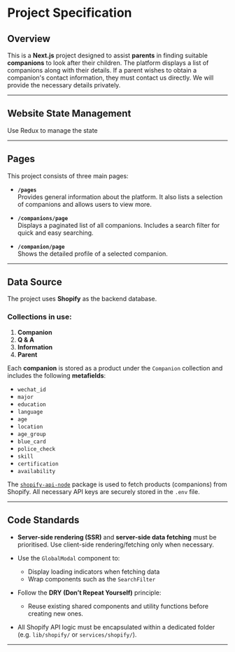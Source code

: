 # Project Specification

## Overview

This is a **Next.js** project designed to assist **parents** in finding suitable **companions** to look after their children. The platform displays a list of companions along with their details. If a parent wishes to obtain a companion's contact information, they must contact us directly. We will provide the necessary details privately.

---

## Website State Management

Use Redux to manage the state

---

## Pages

This project consists of three main pages:

- **`/pages`**  
  Provides general information about the platform. It also lists a selection of companions and allows users to view more.

- **`/companions/page`**  
  Displays a paginated list of all companions. Includes a search filter for quick and easy searching.

- **`/companion/page`**  
  Shows the detailed profile of a selected companion.

---

## Data Source

The project uses **Shopify** as the backend database.

### Collections in use:

1. **Companion**
2. **Q & A**
3. **Information**
4. **Parent**

Each **companion** is stored as a product under the `Companion` collection and includes the following **metafields**:

- `wechat_id`
- `major`
- `education`
- `language`
- `age`
- `location`
- `age_group`
- `blue_card`
- `police_check`
- `skill`
- `certification`
- `availability`

The [`shopify-api-node`](https://github.com/MONEI/Shopify-api-node) package is used to fetch products (companions) from Shopify. All necessary API keys are securely stored in the `.env` file.

---

## Code Standards

- **Server-side rendering (SSR)** and **server-side data fetching** must be prioritised. Use client-side rendering/fetching only when necessary.

- Use the `GlobalModal` component to:

  - Display loading indicators when fetching data
  - Wrap components such as the `SearchFilter`

- Follow the **DRY (Don’t Repeat Yourself)** principle:

  - Reuse existing shared components and utility functions before creating new ones.

- All Shopify API logic must be encapsulated within a dedicated folder (e.g. `lib/shopify/` or `services/shopify/`).

---
